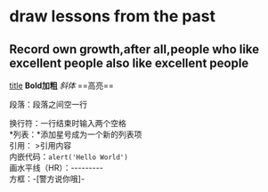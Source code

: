 # draw lessons from the past 
## Record own growth,after all,people who like excellent people also like excellent people
[title](URL)
**Bold加粗**
*斜体*
==高亮==

段落：段落之间空一行

换行符：一行结束时输入两个空格  
*列表：*添加星号成为一个新的列表项  
引用： >引用内容  
内嵌代码：`alert('Hello World')`  
画水平线（HR）：---------  
方框：-[警方说你哦]-
![]()
